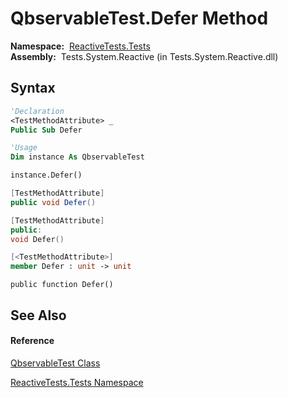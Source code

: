# QbservableTest.Defer Method

**Namespace:**  [ReactiveTests.Tests](ReactiveTests.Tests\ReactiveTests.Tests.md)  
**Assembly:**  Tests.System.Reactive (in Tests.System.Reactive.dll)

## Syntax

```vb
'Declaration
<TestMethodAttribute> _
Public Sub Defer
```

```vb
'Usage
Dim instance As QbservableTest

instance.Defer()
```

```csharp
[TestMethodAttribute]
public void Defer()
```

```c++
[TestMethodAttribute]
public:
void Defer()
```

```fsharp
[<TestMethodAttribute>]
member Defer : unit -> unit 
```

```jscript
public function Defer()
```

## See Also

#### Reference

[QbservableTest Class](QbservableTest\QbservableTest.md)

[ReactiveTests.Tests Namespace](ReactiveTests.Tests\ReactiveTests.Tests.md)




